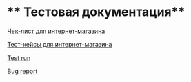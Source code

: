 # ** Тестовая документация**

[Чек-лист для интернет-магазина](<https://docs.google.com/spreadsheets/d/1ngNsHvZwuX0jPkccQRSUuW3FFiStCBXlKAJ4lRzaEtw/edit?usp=sharing>)

[Тест-кейсы для интернет-магазина](<https://github.com/VeraChernyavskaya/docs/blob/main/Chernyavskaya_Test_cases_240827.pdf>)

[Test run](<https://github.com/VeraChernyavskaya/docs/blob/main/Chernyavskaya_Test-run.pdf>)

[Bug report](<https://github.com/VeraChernyavskaya/docs/commit/5a71ba6e070b1e2d0b181dfd95f846c7f347b17c>)
